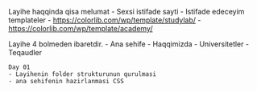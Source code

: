 Layihe haqqinda qisa melumat
    - Sexsi istifade sayti
    - Istifade edeceyim templateler
    - https://colorlib.com/wp/template/studylab/
    - https://colorlib.com/wp/template/academy/

Layihe 4 bolmeden ibaretdir.
    - Ana sehife
    - Haqqimizda
    - Universitetler
    - Teqaudler

    Day 01
    - Layihenin folder strukturunun qurulmasi
    - ana sehifenin hazirlanmasi CSS